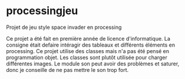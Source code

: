 # processingjeu
Projet de jeu style space invader en processing

Ce projet a été fait en première année de licence d'informatique.
La consigne était defaire intéragir des tableaux et différents éléments en processing.
Ce projet utilise des classes mais n'a pas été pensé en programmation objet.
Les classes sont plutôt utilisée pour charger différentes images.
Le module son peut avoir des problèmes et saturer, donc je conseille de ne pas mettre le son trop fort.

